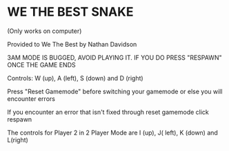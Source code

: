 # WE THE BEST SNAKE
(Only works on computer)

Provided to We The Best by Nathan Davidson

3AM MODE IS BUGGED, AVOID PLAYING IT. IF YOU DO PRESS "RESPAWN" ONCE THE GAME ENDS

Controls: W (up), A (left), S (down) and D (right)

Press "Reset Gamemode" before switching your gamemode or else you will encounter errors

If you encounter an error that isn't fixed through reset gamemode click respawn

The controls for Player 2 in 2 Player Mode are I (up), J( left), K (down) and L(right)
